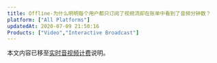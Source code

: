 ```yaml
---
title: Offline-为什么明明每个用户都只订阅了视频流却在账单中看到了音频分钟数？
platform: ["All Platforms"]
updatedAt: 2020-07-09 21:50:16
Products: ["Video","Interactive Broadcast"]
---
```

本文内容已移至[实时音视频计费](https://docs.agora.io/cn/Interactive%20Broadcast/billing_rtc?platform=All%20Platforms)说明。